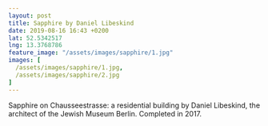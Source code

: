 ```yaml
---
layout: post
title: Sapphire by Daniel Libeskind
date: 2019-08-16 16:43 +0200
lat: 52.5342517
lng: 13.3768786
feature_image: "/assets/images/sapphire/1.jpg"
images: [
  /assets/images/sapphire/1.jpg,
  /assets/images/sapphire/2.jpg
]
---
```


Sapphire on Chausseestrasse: a residential building by Daniel Libeskind, the architect of the Jewish Museum Berlin. Completed in 2017.
